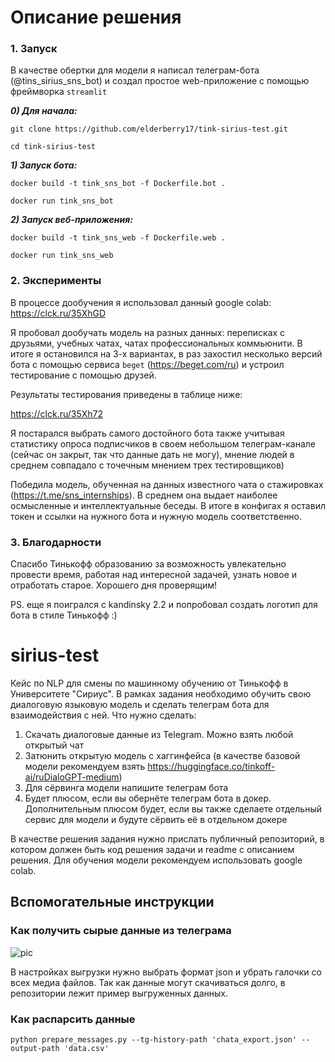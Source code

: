 # Описание решения

### 1. Запуск

В качестве обертки для модели я написал телеграм-бота (@tins_sirius_sns_bot) и создал простое web-приложение с помощью фреймворка ```streamlit```

***0) Для начала:***

   ```git clone https://github.com/elderberry17/tink-sirius-test.git```
    
   ```cd tink-sirius-test```

***1) Запуск бота:***
   
   ```docker build -t tink_sns_bot -f Dockerfile.bot .```
   
   ```docker run tink_sns_bot```

***2) Запуск веб-приложения:***

   ```docker build -t tink_sns_web -f Dockerfile.web .```
   
   ```docker run tink_sns_web```

### 2. Эксперименты
   
В процессе дообучения я использовал данный google colab:
https://clck.ru/35XhGD

Я пробовал дообучать модель на разных данных: переписках с друзьями, учебных чатах, чатах профессиональных коммьюнити.
В итоге я остановился на 3-х вариантах, в раз захостил несколько версий бота с помощью сервиса ```beget``` (https://beget.com/ru) и устроил тестирование с помощью друзей.

Результаты тестирования приведены в таблице ниже:

https://clck.ru/35Xh72

Я постарался выбрать самого достойного бота также учитывая статистику опроса подписчиков в своем небольшом телеграм-канале (сейчас он закрыт, так что данные дать не могу), мнение людей в среднем совпадало с точечным мнением трех тестировщиков)

Победила модель, обученная на данных известного чата о стажировках (https://t.me/sns_internships). В среднем она выдает наиболее осмысленные и интеллектуальные беседы.
В итоге в конфигах я оставил токен и ссылки на нужного бота и нужную модель соответственно.

### 3. Благодарности

Спасибо Тинькофф образованию за возможность увлекательно провести время, работая над интересной задачей, узнать новое и отработать старое.
Хорошего дня проверящим!

PS. еще я поигрался с kandinsky 2.2 и попробовал создать логотип для бота в стиле Тинькофф :)
   

# sirius-test
Кейс по NLP для смены по машинному обучению от Тинькофф в Университете "Сириус".
В рамках задания необходимо обучить свою диалоговую языковую модель и сделать телеграм бота для взаимодействия с ней.
Что нужно сделать:
1) Скачать диалоговые данные из Telegram. Можно взять любой открытый чат
2) Затюнить открытую модель с хаггинфейса (в качестве базовой модели рекомендуем взять https://huggingface.co/tinkoff-ai/ruDialoGPT-medium)
3) Для сёрвинга модели напишите телеграм бота
4) Будет плюсом, если вы обернёте телеграм бота в докер. Дополнительным плюсом будет, если вы также сделаете отдельный сервис для модели и будуте сёрвить её в отдельном докере

В качестве решения задания нужно прислать публичный репозиторий, в котором должен быть код решения задачи и readme с описанием решения. Для обучения модели рекомендуем использовать google colab.

## Вспомогательные инструкции

### Как получить сырые данные из телеграма

![pic](data.png)

В настройках выгрузки нужно выбрать формат json и убрать галочки со всех медиа файлов. Так как данные могут скачиваться долго, в репозитории лежит пример выгруженных данных.

### Как распарсить данные

`python prepare_messages.py --tg-history-path 'chata_export.json' --output-path 'data.csv'`
